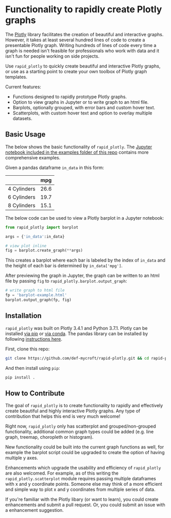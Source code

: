 # Functionality to rapidly create Plotly graphs 

The [Plotly][1] library facilitates the creation of beautiful and interactive
graphs. However, it takes at least several hundred lines of code to create a
presentable Plotly graph. Writing hundreds of lines of code every time a graph
is needed isn't feasible for professionals who work with data and it isn't fun
for people working on side projects.

Use `rapid_plotly` to quickly create beautiful and interactive Plotly graphs,
or use as a starting point to create your own toolbox of Plotly graph templates.

Current features:

* Functions designed to rapidly prototype Plotly graphs.
* Option to view graphs in Jupyter or to write graph to an html file.
* Barplots, optionally grouped, with error bars and custom hover text.
* Scatterplots, with custom hover text and option to overlay multiple datasets.

## Basic Usage

The below shows the basic functionality of `rapid_plotly`. The [Jupyter notebook included in the examples folder of this repo][2] contains more comprehensive examples. 

Given a pandas dataframe `in_data` in this form: 

|             | mpg  |
|-------------|------|
| 4 Cylinders | 26.6 |
| 6 Cylinders | 19.7 |
| 8 Cylinders | 15.1 |

The below code can be used to view a Plotly barplot in a Jupyter notebook:

```py
from rapid_plotly import barplot

args = {'in_data':in_data}

# view plot inline 
fig = barplot.create_graph(**args)

```

This creates a barplot where each bar is labeled by the index of `in_data` and the height of each bar is determined by `in_data['mpg']`.

After previewing the graph in Jupyter, the graph can be written to an html file by passing `fig` to `rapid_plotly.barplot.output_graph`:


```py
# write graph to html file 
fp = 'barplot-example.html'
barplot.output_graph(fp, fig)
```

## Installation

`rapid_plotly` was built on Plotly 3.4.1 and Python 3.7.1. Plotly can be
installed [via pip][3] or [via conda][4]. The pandas library can be installed
by following [instructions here][5].

First, clone this repo:

```sh
git clone https://github.com/def-mycroft/rapid-plotly.git && cd rapid-plotly
```

And then install using `pip`:

```sh
pip install .
```

## How to Contribute 

The goal of `rapid_plotly` is to create functionality to rapidly and effectively
create beautiful and highly interactive Plotly graphs. Any type of contribution
that helps this end is very much welcome!

Right now, `rapid_plotly` only has scatterplot and grouped/non-grouped
functionality, additional common graph types could be added (e.g. line graph,
treemap, choropleth or histogram).

New functionality could be built into the current graph functions as well, for
example the barplot script could be upgraded to create the option of having
multiple y axes. 

Enhancements which upgrade the usability and efficiency of `rapid_plotly` are 
also welcomed. For example, as of this writing the `rapid_plotly.scatterplot` 
module requires passing multiple dataframes with x and y coordinate points.
Someone else may think of a more efficient and simple way to plot x and y 
coordinates from multiple series of data.

If you're familiar with the Plotly libary (or want to learn), you could create
enhancements and submit a pull request. Or, you could submit an issue with a
enhancement suggestion. 


[1]: https://plot.ly/python/
[2]: https://nbviewer.jupyter.org/github/def-mycroft/rapid-plotly/blob/master/examples/Create%20Example%20Graphs.ipynb
[3]: https://plot.ly/python/getting-started/#installation
[4]: https://anaconda.org/plotly/plotly
[5]: https://pandas.pydata.org/
